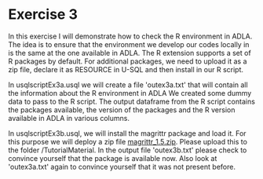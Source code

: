 # Exercise 3

In this exercise I will demonstrate how to check the R environment in ADLA. The idea is to ensure that the environment we develop our codes locally in is the same at the one available in ADLA. The R extension supports a set of R packages by default. For additional packages, we need to upload it as a zip file, declare it as RESOURCE in U-SQL and then install in our R script.




In usqlscriptEx3a.usql we will create a file 'outex3a.txt' that will contain all the information about the R environment in ADLA
We created some dummy data to pass to the R script. The output dataframe from the R script contains the packages available, the version of the packages and the R version available in ADLA in various columns.

In usqlscriptEx3b.usql, we will install the magrittr package and load it. For this purpose we will deploy a zip file [magrittr_1.5.zip](https://cran.r-project.org/web/packages/magrittr/index.html). Please upload this to the folder /TutorialMaterial. In the output file 'outex3b.txt' please check to convince yourself that the package is available now. Also look at 'outex3a.txt' again to convince yourself that it was not present before.


 

